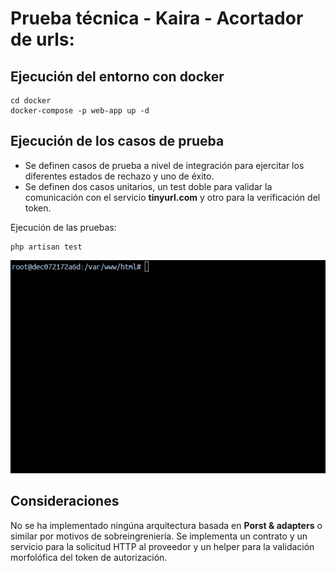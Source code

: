 # Prueba técnica - Kaira - Acortador de urls:

## Ejecución del entorno con docker

```shell 
cd docker
docker-compose -p web-app up -d
```

## Ejecución de los casos de prueba

* Se definen casos de prueba a nivel de integración para ejercitar los diferentes estados de rechazo y uno de éxito.
* Se definen dos casos unitarios, un test doble para validar la comunicación con el servicio __tinyurl.com__ y otro para la verificación del token.

Ejecución de las pruebas:
```shell 
php artisan test
```

<img src="screen_tests.gif" width="547">

## Consideraciones

No se ha implementado ningúna arquitectura basada en __Porst & adapters__ o similar por motivos de sobreingreniería. 
Se implementa un contrato y un servicio para la solicitud HTTP al proveedor y un helper para la validación morfolófica del token de autorización.
